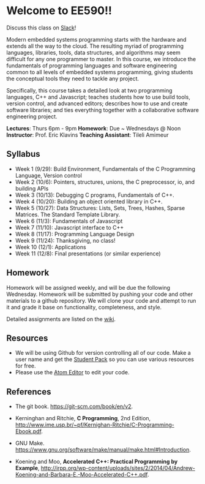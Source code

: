 # Welcome to EE590!!

Discuss this class on [Slack](https://ee590.slack.com/)!

Modern embedded systems programming starts with the hardware and extends all the way to the cloud. The resulting myriad of programming languages, libraries, tools, data structures, and algorithms may seem difficult for any one programmer to master. In this course, we introduce the fundamentals of programming languages and software engineering common to all levels of embedded systems programming, giving students the conceptual tools they need to tackle any project.

Specifically, this course takes a detailed look at two programming languages, C++ and Javascript; teaches students how to use build tools, version control, and advanced editors; describes how to use and create software libraries; and ties everything together with a collaborative software engineering project.

**Lectures**: Thurs 6pm - 9pm
**Homework**: Due ~ Wednesdays @ Noon
**Instructor**: Prof. Eric Klavins
**Teaching Assistant**: Tileli Amimeur

## Syllabus

* Week 1 (9/29): Build Environment, Fundamentals of the C Programming Language, Version control
* Week 2 (10/6): Pointers, structures, unions, the C preprocessor, io, and building APIs
* Week 3 (10/13): Debugging C programs, Fundamentals of C++.
* Week 4 (10/20): Building an object oriented library in C++.
* Week 5 (10/27): Data Structures: Lists, Sets, Trees, Hashes, Sparse Matrices. The Standard Template Library.
* Week 6 (11/3): Fundamentals of Javascript
* Week 7 (11/10): Javascript interface to C++
* Week 8 (11/17): Programming Language Design
* Week 9 (11/24): Thanksgiving, no class!
* Week 10 (12/1): Applications
* Week 11 (12/8): Final presentations (or similar experience)

## Homework

Homework will be assigned weekly, and will be due the following Wednesday. Homework will be submitted by pushing your code and other materials to a github repository. We will clone your code and attempt to run it and grade it base on functionality, completeness, and style.

Detailed assignments are listed on the [wiki](https://github.com/klavinslab/ee590/wiki).

## Resources

* We will be using Github for version controlling all of our code. Make a user name and get the [Student Pack](https://education.github.com/pack) so you can use various resources for free.
* Please use the [Atom Editor](https://atom.io) to edit your code.

## References

* The git book. https://git-scm.com/book/en/v2.

* Kerninghan and Ritchie, **C Programming**, 2nd Edition, http://www.ime.usp.br/~pf/Kernighan-Ritchie/C-Programming-Ebook.pdf.

* GNU Make. https://www.gnu.org/software/make/manual/make.html#Introduction.

* Koening and Moo, **Accelerated C++: Practical Programming by Example**, http://irpp.org/wp-content/uploads/sites/2/2014/04/Andrew-Koening-and-Barbara-E.-Moo-Accelerated-C++.pdf.
